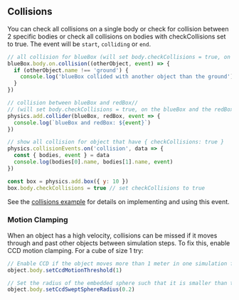 ## Collisions

You can check all collisions on a single body or check for collision between 2 specific bodies or check all collisions on bodies with checkCollisions set to true. The event will be `start`, `colliding` or `end`.

```javascript
// all collision for blueBox (will set body.checkCollisions = true, on the blueBox)
blueBox.body.on.collision((otherObject, event) => {
  if (otherObject.name !== 'ground') {
    console.log('blueBox collided with another object than the ground')
  }
})
```

```javascript
// collision between blueBox and redBox//
// (will set body.checkCollisions = true, on the blueBox and the redBox)
physics.add.collider(blueBox, redBox, event => {
  console.log(`blueBox and redBox: ${event}`)
})
```

```javascript
// show all collision for object that have { checkCollisions: true }
physics.collisionEvents.on('collision', data => {
  const { bodies, event } = data
  console.log(bodies[0].name, bodies[1].name, event)
})

const box = physics.add.box({ y: 10 })
box.body.checkCollisions = true // set checkCollisions to true
```

See the [collisions example](https://enable3d.io/examples/collision-detection.html) for details on implementing and using this event.

### Motion Clamping

When an object has a high velocity, collisions can be missed if it moves through and past other objects between simulation steps. To fix this, enable CCD motion clamping. For a cube of size 1 try:

```javascript
// Enable CCD if the object moves more than 1 meter in one simulation frame
object.body.setCcdMotionThreshold(1)

// Set the radius of the embedded sphere such that it is smaller than the object
object.body.setCcdSweptSphereRadius(0.2)
```
